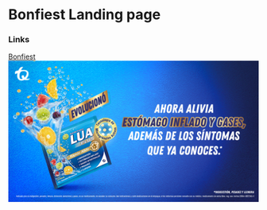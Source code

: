 
# Bonfiest Landing page

### Links

[Bonfiest](http://www.bonfiest.com/)
![](media/img/Banner_Sal_de_Frutas-lua.jpg)
